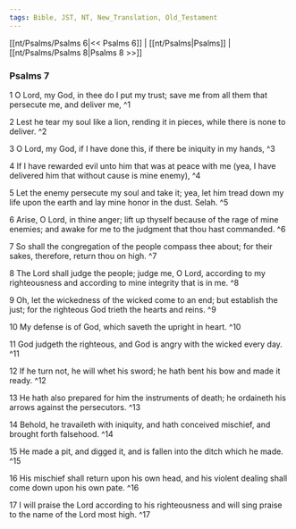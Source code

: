 ```yaml
---
tags: Bible, JST, NT, New_Translation, Old_Testament
---
```


[[nt/Psalms/Psalms 6|<< Psalms 6]] | [[nt/Psalms|Psalms]] | [[nt/Psalms/Psalms 8|Psalms 8 >>]]

### Psalms 7

1 O Lord, my God, in thee do I put my trust; save me from all them that persecute me, and deliver me,  ^1

2 Lest he tear my soul like a lion, rending it in pieces, while there is none to deliver.  ^2

3 O Lord, my God, if I have done this, if there be iniquity in my hands,  ^3

4 If I have rewarded evil unto him that was at peace with me (yea, I have delivered him that without cause is mine enemy),  ^4

5 Let the enemy persecute my soul and take it; yea, let him tread down my life upon the earth and lay mine honor in the dust. Selah.  ^5

6 Arise, O Lord, in thine anger; lift up thyself because of the rage of mine enemies; and awake for me to the judgment that thou hast commanded.  ^6

7 So shall the congregation of the people compass thee about; for their sakes, therefore, return thou on high.  ^7

8 The Lord shall judge the people; judge me, O Lord, according to my righteousness and according to mine integrity that is in me.  ^8

9 Oh, let the wickedness of the wicked come to an end; but establish the just; for the righteous God trieth the hearts and reins.  ^9

10 My defense is of God, which saveth the upright in heart.  ^10

11 God judgeth the righteous, and God is angry with the wicked every day.  ^11

12 If he turn not, he will whet his sword; he hath bent his bow and made it ready.  ^12

13 He hath also prepared for him the instruments of death; he ordaineth his arrows against the persecutors.  ^13

14 Behold, he travaileth with iniquity, and hath conceived mischief, and brought forth falsehood.  ^14

15 He made a pit, and digged it, and is fallen into the ditch which he made.  ^15

16 His mischief shall return upon his own head, and his violent dealing shall come down upon his own pate.  ^16

17 I will praise the Lord according to his righteousness and will sing praise to the name of the Lord most high.  ^17

 
